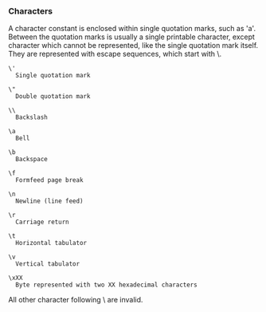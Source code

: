 ### Characters

A character constant is enclosed within single quotation marks, such as 'a'.
Between the quotation marks is usually a single printable character, except
character which cannot be represented, like the single quotation mark itself.
They are represented with escape sequences, which start with \\.

```
\'
  Single quotation mark

\"
  Double quotation mark

\\
  Backslash

\a
  Bell

\b
  Backspace

\f
  Formfeed page break

\n
  Newline (line feed)

\r
  Carriage return

\t
  Horizontal tabulator

\v
  Vertical tabulator

\xXX
  Byte represented with two XX hexadecimal characters
```

All other character following \\ are invalid.
